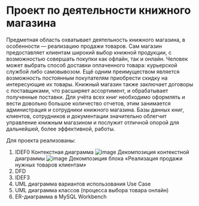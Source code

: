 # Проект по деятельности книжного магазина
Предметная область охватывает деятельность книжного магазина, в особенности — реализацию продажи товаров. Сам магазин предоставляет клиентам широкий выбор книжной продукции, с возможностью совершать покупки как офлайн, так и онлайн. Человек может выбрать способ доставки оплаченного товара: курьерской службой либо самовывозом. Ещё одним преимуществом является возможность постоянным покупателям приобрести скидку на интересующие их товары. Книжный магазин также заключает договоры с поставщиками, что расширяет ассортимент, и обрабатывает полученные поставки. Для учёта всех книг необходимо оформлять и вести довольно большое количество отчетов, этим занимается администрация и сотрудники книжного магазина. Базы данных книг, клиентов, сотрудников и документации значительно облегчит управление книжным магазином и послужит отличной опорой для дальнейшей, более эффективной, работы.

Для проекта реализованы:
1. IDEF0
Контекстная диаграмма
![image](https://github.com/vetafeda/BD/assets/124678022/9dc9b300-faea-459c-b608-3b72443b9482)
Декомпозиция контекстной диаграммы
![image](https://github.com/vetafeda/BD/assets/124678022/8728fa3f-e0b2-40ae-a6fa-5e0aee26a5d3)
Декомпозиция блока «Реализация продажи нужных товаров клиентам»
3. DFD
4. IDEF3
5. UML диаграмма вариантов использования Use Case
6. UML диаграмма классов (процесса выбора товара онлайн)
7. ER-диаграмма в MySQL Workbench
